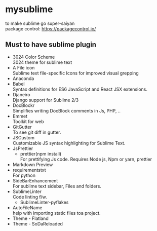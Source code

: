 # mysublime
to make sublime go super-saiyan  
package control: https://packagecontrol.io/
## Must to have sublime plugin
- 3024 Color Scheme  
3024 theme for sublime text
- A File icon  
Sublime text file-specific Icons for improved visual grepping
- Anaconda  
- Babel  
Syntax definitions for ES6 JavaScript and React JSX extensions.
- Djaneiro  
Django support for Sublime 2/3
- DocBlockr  
Simplifies writing DocBlock comments in Js, PHP, ..
- Emmet  
Toolkit for web
- GitGutter  
To see git diff in gutter.
- JSCustom  
Customizable JS syntax highlighting for Sublime Text.
- JsPrettier  
  - prettier(npm install)  
 For prettifying Js code. Requires Node js, Npm or yarn, prettier
 - Markdown Preview  
 - requirementstxt  
 For python
 - SideBarEnhancement  
 For sublime text sidebar, Files and folders.
 - SublimeLinter  
 Code linting f/w.
    - SublimeLinter-pyflakes  
 - AutoFileName  
 help with importing static files toa project.
 - Theme - Flatland  
 - Theme - SoDaReloaded  
